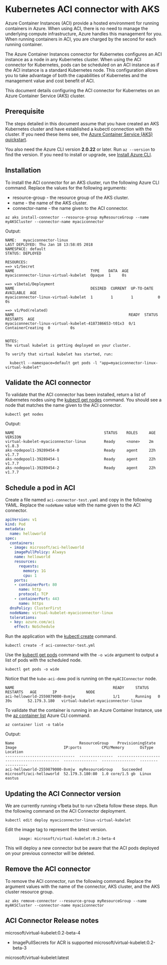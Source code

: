 # Kubernetes ACI connector with AKS

Azure Container Instances (ACI) provide a hosted environment for running containers in Azure. When using ACI, there is no need to manage the underlying compute infrastructure, Azure handles this management for you. When running containers in ACI, you are charged by the second for each running container.

The Azure Container Instances connector for Kubernetes configures an ACI instance as a node in any Kubernetes cluster. When using the ACI connector for Kubernetes, pods can be scheduled on an ACI instance as if the ACI instance is a standard Kubernetes node. This configuration allows you to take advantage of both the capabilities of Kubernetes and the management value and cost benefit of ACI.

This document details configuring the ACI connector for Kubernetes on an Azure Container Service (AKS) cluster.

## Prerequisite

The steps detailed in this document assume that you have created an AKS Kubernetes cluster and have established a kubectl connection with the cluster. If you need these items see, the [Azure Container Service (AKS) quickstart][aks-quick-start].

You also need the Azure CLI version **2.0.22** or later. Run `az --version` to find the version. If you need to install or upgrade, see [Install Azure CLI](/cli/azure/install-azure-cli).

## Installation

To install the ACI connector for an AKS cluster, run the following  Azure CLI command. Replace the values for the following arguments:

- resource-group - the resource group of the AKS cluster.
- name - the name of the AKS cluster.
- connector-name - the name given to the ACI connector.

```azurecli-interactive
az aks install-connector --resource-group myResourceGroup --name myAKSCluster --connector-name myaciconnector
```

Output:

```
NAME:   myaciconnector-linux
LAST DEPLOYED: Thu Jan 18 13:58:05 2018
NAMESPACE: default
STATUS: DEPLOYED

RESOURCES:
==> v1/Secret
NAME                                  TYPE    DATA  AGE
myaciconnector-linux-virtual-kubelet  Opaque  1     0s

==> v1beta1/Deployment
NAME                                  DESIRED  CURRENT  UP-TO-DATE  AVAILABLE  AGE
myaciconnector-linux-virtual-kubelet  1        1        1           0          0s

==> v1/Pod(related)
NAME                                                   READY  STATUS             RESTARTS  AGE
myaciconnector-linux-virtual-kubelet-4187386653-t01x3  0/1    ContainerCreating  0         0s


NOTES:
The virtual kubelet is getting deployed on your cluster.

To verify that virtual kubelet has started, run:

  kubectl --namespace=default get pods -l "app=myaciconnector-linux-virtual-kubelet"

```

## Validate the ACI connector

To validate that the ACI connector has been installed, return a list of Kubernetes nodes using the [kubectl get nodes][kubectl-get] command. You should see a node that matches the name given to the ACI connector.

```azurecli-interactive
kubectl get nodes
```

Output:

```console
NAME                                        STATUS    ROLES     AGE       VERSION
virtual-kubelet-myaciconnector-linux        Ready     <none>    2m        v1.8.3
aks-nodepool1-39289454-0                    Ready     agent     22h       v1.7.7
aks-nodepool1-39289454-1                    Ready     agent     22h       v1.7.7
aks-nodepool1-39289454-2                    Ready     agent     22h       v1.7.7
```

## Schedule a pod in ACI

Create a file named `aci-connector-test.yaml` and copy in the following YAML. Replace the `nodeName` value with the name given to the ACI connector.

```yaml
apiVersion: v1
kind: Pod
metadata:
  name: helloworld
spec:
  containers:
  - image: microsoft/aci-helloworld
    imagePullPolicy: Always
    name: helloworld
    resources:
      requests:
        memory: 1G
        cpu: 1
    ports:
    - containerPort: 80
      name: http
      protocol: TCP
    - containerPort: 443
      name: https
  dnsPolicy: ClusterFirst
  nodeName: virtual-kubelet-myaciconnector-linux
  tolerations:
  - key: azure.com/aci
    effect: NoSchedule

```

Run the application with the [kubectl create][kubectl-create] command.

```azurecli-interactive
kubectl create -f aci-connector-test.yml
```

Use the [kubectl get pods][kubectl-get] command with the `-o wide` argument to output a list of pods with the scheduled node.

```azurecli-interactive
kubectl get pods -o wide
```

Notice that the `kube-aci-demo` pod is running on the `myACIConnector` node.

```console
NAME                                            READY     STATUS    RESTARTS   AGE       IP             NODE
aci-helloworld-2559879000-8vmjw                 1/1       Running   0          39s       52.179.3.180   virtual-kubelet-myaciconnector-linux

```

To validate that the container is running in an Azure Container Instance, use the [az container list][az-container-list] Azure CLI command.

```azurecli-interactive
az container list -o table
```

Output:

```console
Name                             ResourceGroup    ProvisioningState    Image                     IP:ports         CPU/Memory       OsType    Location
-------------------------------  ---------------  -------------------  ------------------------  ---------------  ---------------  --------  ----------
aci-helloworld-2559879000-8vmjw  myResourceGroup    Succeeded            microsoft/aci-helloworld  52.179.3.180:80  1.0 core/1.5 gb  Linux     eastus
```
## Updating the ACI Connector version
We are currently running v1beta but to run v2beta follow these steps.
Run the following command on the ACI Connector deployment.

``` kubectl edit deploy myaciconnector-linux-virtual-kubelet ```


Edit the image tag to represent the latest version. 
 ```
       image: microsoft/virtual-kubelet:0.2-beta-4
```
This will deploy a new connector but be aware that the ACI pods deployed on your previous connector will be deleted. 

## Remove the ACI connector

To remove the ACI connector, run the following command. Replace the argument values with the name of the connector, AKS cluster, and the AKS cluster resource group.

```azurecli-interactive
az aks remove-connector --resource-group myResourceGroup --name myAKSCluster --connector-name myaciconnector
```
## ACI Connector Release notes 
microsoft/virtual-kubelet:0.2-beta-4 
- ImagePullSecrets for ACR is supported
microsoft/virtual-kubelet:0.2-beta-3

microsoft/virtual-kubelet:latest


<!-- LINKS -->
[aks-quick-start]: https://docs.microsoft.com/en-us/azure/aks/kubernetes-walkthrough
[kubectl-create]: https://kubernetes.io/docs/user-guide/kubectl/v1.6/#create
[kubectl-get]: https://kubernetes.io/docs/user-guide/kubectl/v1.8/#get
[az-container-list]: https://docs.microsoft.com/en-us/cli/azure/aks?view=azure-cli-latest#az_aks_list

